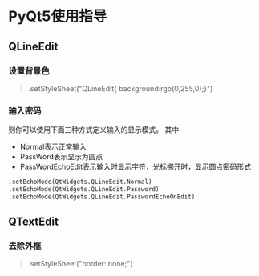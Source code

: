 # PyQt5使用指导

## QLineEdit

### 设置背景色

> .setStyleSheet("QLineEdit{ background:rgb(0,255,0);}")

### 输入密码

则你可以使用下面三种方式定义输入的显示模式。
其中

* Normal表示正常输入
* PassWord表示显示为圆点
* PassWordEchoEdit表示输入时显示字符，光标挪开时，显示圆点密码形式

```python
.setEchoMode(QtWidgets.QLineEdit.Normal)
.setEchoMode(QtWidgets.QLineEdit.Password)
.setEchoMode(QtWidgets.QLineEdit.PasswordEchoOnEdit)
```

## QTextEdit

### 去除外框

> .setStyleSheet("border: none;")
